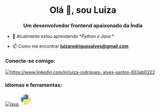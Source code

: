 <h1 align="center">Olá 👋, sou Luiza</h1>
<h3 align="center">Um desenvolvedor frontend apaixonado da Índia</h3>

- 🌱 Atualmente estou aprendendo **Python e Java* *

- 📫 Como me encontrar **luizarodriguesalves@gmail.com**

<h3 align="left">Conecte-se comigo:</h3>
<p align="left">
<a href="https://linkedin .com/in/https://www.linkedin.com/in/luiza-rodrigues-alves-santos-833ab0222" target="blank"><img align="center" src="https://raw.githubusercontent .com/rahuldkjain/github-profile-readme-generator/master/src/images/icons/Social/linked-in-alt.svg" alt="https://www.linkedin.com/in/luiza-rodrigues- alves-santos-833ab0222" altura="30" largura="40" /></a>
</p>

<h3 align="left">Idiomas e ferramentas:</h3>
<p align="left"> <a href="https://www.java.com" target="_blank" rel="noreferrer"> <img src="https://raw.githubusercontent.com/devicons /devicon/master/icons/java/java-original.svg" alt="java" width="40" height="40"/> </a> <a href="https://www.python.org " target="_blank" rel="noreferrer"> <img src="https://raw.githubusercontent.com/devicons/devicon/master/icons/python/python-original.svg" alt="python" width= "40" altura="40"/> </a> </p

